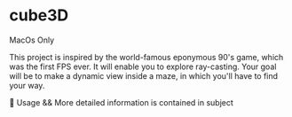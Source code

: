 # cube3D

MacOs Only

This project is inspired by the world-famous eponymous 90's game, which was the first FPS ever. 
It will enable you to explore ray-casting. Your goal will be to make a dynamic view inside a maze, in which you'll have to find your way.

📌 Usage && More detailed information is contained in subject

